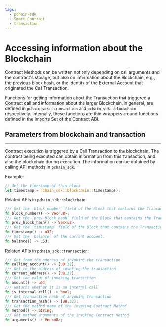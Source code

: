 ```yaml
---
tags:
  - pchain-sdk
  - Smart Contract
  - transaction
---
```



# Accessing information about the Blockchain

Contract Methods can be written not only depending on call arguments and the contract's storage, but also on information about the Blockchain, e.g., the previous block hash, or the identity of the External Account that originated the Call Transaction. 

Functions for getting information about the Transaction that triggered a Contract call and information about the larger Blockchain, in general, are defined in `pchain_sdk::transaction` and `pchain_sdk::blockchain` respectively. Internally, these functions are thin wrappers around functions defined in the Imports Set of the Contract ABI.


## Parameters from blockchain and transaction
---

Contract execution is triggered by a Call Transaction to the blockchain. The contract being executed can obtain information from this transaction, and also the blockchain during execution. The information can be obtained by calling API methods in `pchain_sdk`.

Example:
```rust
// Get the timestamp of this block
let timestamp = pchain_sdk::blockchain::timestamp();
```

Related APIs in `pchain_sdk::blockchain`:

```rust
/// Get the `block_number` field of the Block that contains the Transaction which triggered this Contract call. 
fn block_number() -> Vec<u8>;
/// Get the `prev_block_hash` field of the Block that contains the Transaction which triggered this Contract call.
fn prev_block_hash() -> Vec<u8>;
/// Get the `timestamp` field of the Block that contains the Transaction which triggered this Contract call.
fn timestamp() -> u32;
/// Get the `balance` of the current account.
fn balance() -> u53;
```

Related APIs in `pchain_sdk::transaction`:

```rust
/// Get from the address of invoking the transaction
fn calling_account() -> [u8;32];
/// Get to the address of invoking the transaction
fn current_address() -> [u8;32];
/// Get the value of invoking transaction
fn amount() -> u64;
/// Returns whether it is an internal call
fn is_internal_call() -> bool;
/// Get transaction hash of invoking transaction
fn transaction_hash() -> [u8;32];
/// Get the method name of the invoking Contract Method
fn method() -> String;
/// Get method arguments of the invoking Contract Method
fn arguments() -> Vec<u8>;
```

